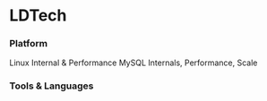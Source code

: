 # LDTech

### Platform
Linux Internal & Performance
MySQL Internals, Performance, Scale

### Tools & Languages


